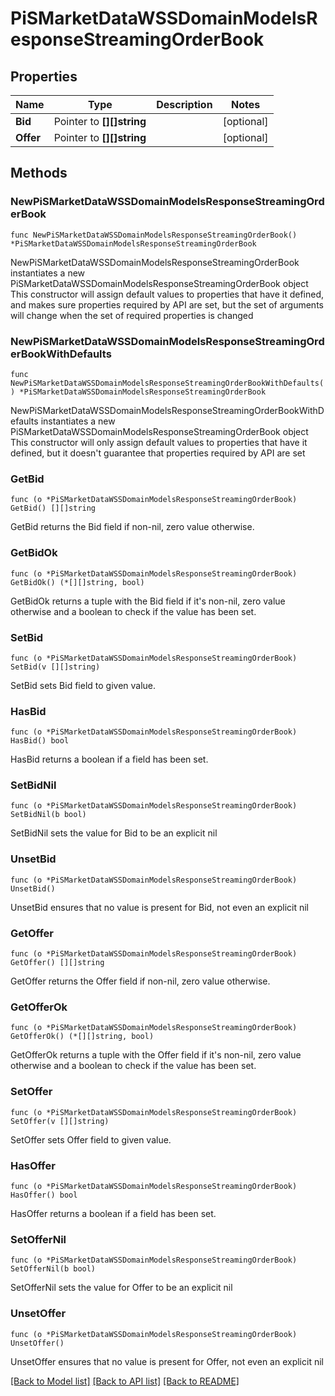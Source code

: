 # PiSMarketDataWSSDomainModelsResponseStreamingOrderBook

## Properties

Name | Type | Description | Notes
------------ | ------------- | ------------- | -------------
**Bid** | Pointer to **[][]string** |  | [optional] 
**Offer** | Pointer to **[][]string** |  | [optional] 

## Methods

### NewPiSMarketDataWSSDomainModelsResponseStreamingOrderBook

`func NewPiSMarketDataWSSDomainModelsResponseStreamingOrderBook() *PiSMarketDataWSSDomainModelsResponseStreamingOrderBook`

NewPiSMarketDataWSSDomainModelsResponseStreamingOrderBook instantiates a new PiSMarketDataWSSDomainModelsResponseStreamingOrderBook object
This constructor will assign default values to properties that have it defined,
and makes sure properties required by API are set, but the set of arguments
will change when the set of required properties is changed

### NewPiSMarketDataWSSDomainModelsResponseStreamingOrderBookWithDefaults

`func NewPiSMarketDataWSSDomainModelsResponseStreamingOrderBookWithDefaults() *PiSMarketDataWSSDomainModelsResponseStreamingOrderBook`

NewPiSMarketDataWSSDomainModelsResponseStreamingOrderBookWithDefaults instantiates a new PiSMarketDataWSSDomainModelsResponseStreamingOrderBook object
This constructor will only assign default values to properties that have it defined,
but it doesn't guarantee that properties required by API are set

### GetBid

`func (o *PiSMarketDataWSSDomainModelsResponseStreamingOrderBook) GetBid() [][]string`

GetBid returns the Bid field if non-nil, zero value otherwise.

### GetBidOk

`func (o *PiSMarketDataWSSDomainModelsResponseStreamingOrderBook) GetBidOk() (*[][]string, bool)`

GetBidOk returns a tuple with the Bid field if it's non-nil, zero value otherwise
and a boolean to check if the value has been set.

### SetBid

`func (o *PiSMarketDataWSSDomainModelsResponseStreamingOrderBook) SetBid(v [][]string)`

SetBid sets Bid field to given value.

### HasBid

`func (o *PiSMarketDataWSSDomainModelsResponseStreamingOrderBook) HasBid() bool`

HasBid returns a boolean if a field has been set.

### SetBidNil

`func (o *PiSMarketDataWSSDomainModelsResponseStreamingOrderBook) SetBidNil(b bool)`

 SetBidNil sets the value for Bid to be an explicit nil

### UnsetBid
`func (o *PiSMarketDataWSSDomainModelsResponseStreamingOrderBook) UnsetBid()`

UnsetBid ensures that no value is present for Bid, not even an explicit nil
### GetOffer

`func (o *PiSMarketDataWSSDomainModelsResponseStreamingOrderBook) GetOffer() [][]string`

GetOffer returns the Offer field if non-nil, zero value otherwise.

### GetOfferOk

`func (o *PiSMarketDataWSSDomainModelsResponseStreamingOrderBook) GetOfferOk() (*[][]string, bool)`

GetOfferOk returns a tuple with the Offer field if it's non-nil, zero value otherwise
and a boolean to check if the value has been set.

### SetOffer

`func (o *PiSMarketDataWSSDomainModelsResponseStreamingOrderBook) SetOffer(v [][]string)`

SetOffer sets Offer field to given value.

### HasOffer

`func (o *PiSMarketDataWSSDomainModelsResponseStreamingOrderBook) HasOffer() bool`

HasOffer returns a boolean if a field has been set.

### SetOfferNil

`func (o *PiSMarketDataWSSDomainModelsResponseStreamingOrderBook) SetOfferNil(b bool)`

 SetOfferNil sets the value for Offer to be an explicit nil

### UnsetOffer
`func (o *PiSMarketDataWSSDomainModelsResponseStreamingOrderBook) UnsetOffer()`

UnsetOffer ensures that no value is present for Offer, not even an explicit nil

[[Back to Model list]](../README.md#documentation-for-models) [[Back to API list]](../README.md#documentation-for-api-endpoints) [[Back to README]](../README.md)


